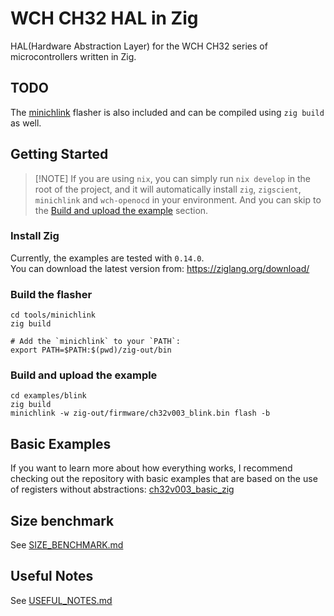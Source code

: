 # WCH CH32 HAL in Zig

HAL(Hardware Abstraction Layer) for the WCH CH32 series of microcontrollers written in Zig.

## TODO

The [minichlink](tools/minichlink) flasher is also included and can be
compiled using `zig build` as well.

## Getting Started

> \[!NOTE\]
> If you are using `nix`, you can simply run `nix develop` in the root of the project, and it will automatically install
> `zig`, `zigscient`, `minichlink` and `wch-openocd` in your environment.
> And you can skip to the [Build and upload the example](#build-and-upload-the-example) section.

### Install Zig

Currently, the examples are tested with `0.14.0`.\
You can download the latest version from:
https://ziglang.org/download/

### Build the flasher

```shell
cd tools/minichlink
zig build

# Add the `minichlink` to your `PATH`:
export PATH=$PATH:$(pwd)/zig-out/bin
```

### Build and upload the example

```shell
cd examples/blink
zig build
minichlink -w zig-out/firmware/ch32v003_blink.bin flash -b
```

## Basic Examples

If you want to learn more about how everything works, I recommend checking out the repository with basic examples that
are based on the use of registers without
abstractions: [ch32v003_basic_zig](https://github.com/ghostiam/ch32v003_basic_zig)

## Size benchmark

See [SIZE_BENCHMARK.md](SIZE_BENCHMARK.md)

## Useful Notes

See [USEFUL_NOTES.md](USEFUL_NOTES.md)